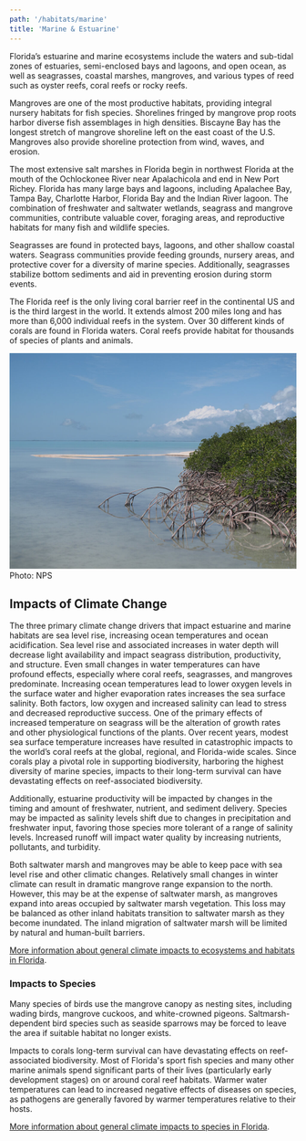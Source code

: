 ```yaml
---
path: '/habitats/marine'
title: 'Marine & Estuarine'
---
```


<content-header icon="marine_estuarine_ecosystems" title="Marine & Estuarine Ecosystems"></content-header>

Florida’s estuarine and marine ecosystems include the waters and sub-tidal zones of estuaries, semi-enclosed bays and lagoons, and open ocean, as well as seagrasses, coastal marshes, mangroves, and various types of reed such as oyster reefs, coral reefs or rocky reefs.  

Mangroves are one of the most productive habitats, providing integral nursery habitats for fish species.  Shorelines fringed by mangrove prop roots harbor diverse fish assemblages in high densities. Biscayne Bay has the longest stretch of mangrove shoreline left on the east coast of the U.S. Mangroves also provide shoreline protection from wind, waves, and erosion. 

The most extensive salt marshes in Florida begin in northwest Florida at the mouth of the Ochlockonee River near Apalachicola and end in New Port Richey.  Florida has many large bays and lagoons, including Apalachee Bay, Tampa Bay, Charlotte Harbor, Florida Bay and the Indian River lagoon. The combination of freshwater and saltwater wetlands, seagrass and mangrove communities, contribute valuable cover, foraging areas, and reproductive habitats for many fish and wildlife species. 

Seagrasses are found in protected bays, lagoons, and other shallow coastal waters.  Seagrass communities provide feeding grounds, nursery areas, and protective cover for a diversity of marine species.  Additionally, seagrasses stabilize bottom sediments and aid in preventing erosion during storm events. 

The Florida reef is the only living coral barrier reef in the continental US and is the third largest in the world.  It extends almost 200 miles long and has more than 6,000 individual reefs in the system.  Over 30 different kinds of corals are found in Florida waters. Coral reefs provide habitat for thousands of species of plants and animals.

<div class=""><img src="5000.jpg" alt="Photo for 5000"/>
<figcaption>Photo: NPS</figcaption></div>

## Impacts of Climate Change

The three primary climate change drivers that impact estuarine and marine habitats are sea level rise, increasing ocean temperatures and ocean acidification.  Sea level rise and associated increases in water depth will decrease light availability and impact seagrass distribution, productivity, and structure.  Even small changes in water temperatures can have profound effects, especially where coral reefs, seagrasses, and mangroves predominate.    Increasing ocean temperatures lead to lower oxygen levels in the surface water and higher evaporation rates increases the sea surface salinity.  Both factors, low oxygen and increased salinity can lead to stress and decreased reproductive success.  One of the primary effects of increased temperature on seagrass will be the alteration of growth rates and other physiological functions of the plants.  Over recent years, modest sea surface temperature increases have resulted in catastrophic impacts to the world’s coral reefs at the global, regional, and Florida-wide scales.  Since corals play a pivotal role in supporting biodiversity, harboring the highest diversity of marine species, impacts to their long-term survival can have devastating effects on reef-associated biodiversity.  

Additionally, estuarine productivity will be impacted by changes in the timing and amount of freshwater, nutrient, and sediment delivery.  Species may be impacted as salinity levels shift due to changes in precipitation and freshwater input, favoring those species more tolerant of a range of salinity levels.  Increased runoff will impact water quality by increasing nutrients, pollutants, and turbidity.   

Both saltwater marsh and mangroves may be able to keep pace with sea level rise and other climatic changes. Relatively small changes in winter climate can result in dramatic mangrove range expansion to the north.  However, this may be at the expense of saltwater marsh, as mangroves expand into areas occupied by saltwater marsh vegetation. This loss may be balanced as other inland habitats transition to saltwater marsh as they become inundated.  The inland migration of saltwater marsh will be limited by natural and human-built barriers.

[More information about general climate impacts to ecosystems and habitats in Florida](/impacts/habitats).

### Impacts to Species

Many species of birds use the mangrove canopy as nesting sites, including wading birds, mangrove cuckoos, and white-crowned pigeons. Saltmarsh-dependent bird species such as seaside sparrows may be forced to leave the area if suitable habitat no longer exists. 

Impacts to corals long-term survival can have devastating effects on reef-associated biodiversity. Most of Florida's sport fish species and many other marine animals spend significant parts of their lives (particularly early development stages) on or around coral reef habitats.  Warmer water temperatures can lead to increased negative effects of diseases on species, as pathogens are generally favored by warmer temperatures relative to their hosts.

[More information about general climate impacts to species in Florida](/impacts/species).
